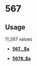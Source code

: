 # 567

## Usage

11,267 values

-   **[567\_\_$a](../../tags/567/567__a-1.md)**  

-   **[5678\_$a](../../tags/567/5678_a-2.md)**  


